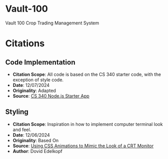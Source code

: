 # Vault-100
Vault 100 Crop Trading Management System

# Citations
## Code Implementation
- **Citation Scope**: All code is based on the CS 340 starter code, with the exception of style code.
- **Date**: 12/07/2024
- **Originality**: Adapted
- **Source**: [CS 340 Node.js Starter App](https://github.com/osu-cs340-ecampus/nodejs-starter-app/)

## Styling
- **Citation Scope**: Inspiration in how to implement computer terminal look and feel.
- **Date**: 12/06/2024
- **Originality**: Based On
- **Source**: [Using CSS Animations to Mimic the Look of a CRT Monitor](https://medium.com/@dovid11564/using-css-animations-to-mimic-the-look-of-a-crt-monitor-3919de3318e2)
- **Author**: Dovid Edelkopf
